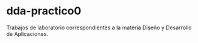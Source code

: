 # dda-practico0
Trabajos de laboratorio correspondientes a la materia Diseño y Desarrollo de Aplicaciones.
